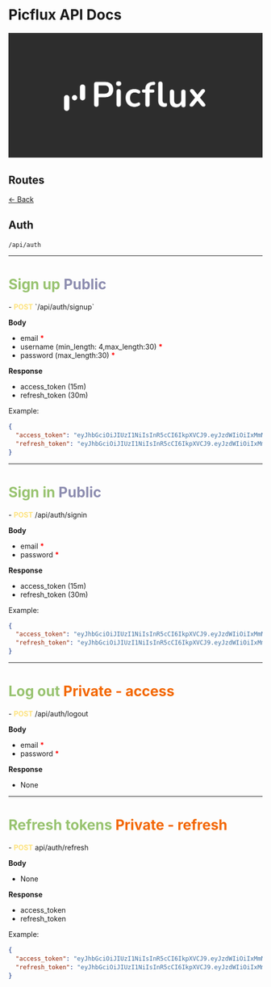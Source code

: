 # Picflux API Docs

![Background Image](/logo.jpg)

## Routes

[← Back ](../README.md)

## Auth

`/api/auth`

---

<h1 style="color: #98c370; font-weight: bold">Sign up <span style="color: #8c8caf;">Public</span></h1>
- <span style="color: #fde27d; font-weight: bold">POST</span> `/api/auth/signup`

**Body**

- email <span style="color: red; font-weight: bold">\*</span>
- username (min_length: 4,max_length:30) <span style="color: red; font-weight: bold">\*</span>
- password (max_length:30) <span style="color: red; font-weight: bold">\*</span>

**Response**

- access_token (15m)
- refresh_token (30m)

Example:

```json
{
  "access_token": "eyJhbGciOiJIUzI1NiIsInR5cCI6IkpXVCJ9.eyJzdWIiOiIxMmM1MjBlOS1hODIzLTRlZDQtOWQxMy00NzcxZGYxMDFkMWIiLCJlbWFpbCI6InVhcXVheEBnbWFpbC5jb20iLCJ1c2VybmFtZSI6InVhcXVheCIsImlhdCI6MTY4OTQzNTM0MiwiZXhwIjoxNjg5NDM2MjQyfQ.O1tAFZwW1ZL-_z8mSwNKy6gKouUxGbcNmkqvx0ZEMbI",
  "refresh_token": "eyJhbGciOiJIUzI1NiIsInR5cCI6IkpXVCJ9.eyJzdWIiOiIxMmM1MjBlOS1hODIzLTRlZDQtOWQxMy00NzcxZGYxMDFkMWIiLCJlbWFpbCI6InVhcXVheEBnbWFpbC5jb20iLCJ1c2VybmFtZSI6InVhcXVheCIsImlhdCI6MTY4OTQzNTM0MiwiZXhwIjoxNjkwNjQ0OTQyfQ.YV3ol6A3RL5Jtm71IwMTXEsToUXjtmLHbolKneDUfk8"
}
```

---

<h1 style="color: #98c370; font-weight: bold">Sign in <span style="color: #8c8caf;">Public</span></h1>
- <span style="color: #fde27d; font-weight: bold">POST</span> /api/auth/signin

**Body**

- email <span style="color: red; font-weight: bold">\*</span>
- password <span style="color: red; font-weight: bold">\*</span>

**Response**

- access_token (15m)
- refresh_token (30m)

Example:

```json
{
  "access_token": "eyJhbGciOiJIUzI1NiIsInR5cCI6IkpXVCJ9.eyJzdWIiOiIxMmM1MjBlOS1hODIzLTRlZDQtOWQxMy00NzcxZGYxMDFkMWIiLCJlbWFpbCI6InVhcXVheEBnbWFpbC5jb20iLCJ1c2VybmFtZSI6InVhcXVheCIsImlhdCI6MTY4OTQzNTM0MiwiZXhwIjoxNjg5NDM2MjQyfQ.O1tAFZwW1ZL-_z8mSwNKy6gKouUxGbcNmkqvx0ZEMbI",
  "refresh_token": "eyJhbGciOiJIUzI1NiIsInR5cCI6IkpXVCJ9.eyJzdWIiOiIxMmM1MjBlOS1hODIzLTRlZDQtOWQxMy00NzcxZGYxMDFkMWIiLCJlbWFpbCI6InVhcXVheEBnbWFpbC5jb20iLCJ1c2VybmFtZSI6InVhcXVheCIsImlhdCI6MTY4OTQzNTM0MiwiZXhwIjoxNjkwNjQ0OTQyfQ.YV3ol6A3RL5Jtm71IwMTXEsToUXjtmLHbolKneDUfk8"
}
```

---

<h1 style="color: #98c370; font-weight: bold">Log out <span style="color: #f36700;">Private - access</span></h1>
- <span style="color: #fde27d; font-weight: bold">POST</span> /api/auth/logout

**Body**

- email <span style="color: red; font-weight: bold">\*</span>
- password <span style="color: red; font-weight: bold">\*</span>

**Response**

- None

---

<h1 style="color: #98c370; font-weight: bold">Refresh tokens <span style="color: #f36700;">Private - refresh</span></h1>
- <span style="color: #fde27d; font-weight: bold">POST</span> api/auth/refresh

**Body**

- None

**Response**

- access_token
- refresh_token

Example:

```json
{
  "access_token": "eyJhbGciOiJIUzI1NiIsInR5cCI6IkpXVCJ9.eyJzdWIiOiIxMmM1MjBlOS1hODIzLTRlZDQtOWQxMy00NzcxZGYxMDFkMWIiLCJlbWFpbCI6InVhcXVheEBnbWFpbC5jb20iLCJ1c2VybmFtZSI6InVhcXVheCIsImlhdCI6MTY4OTQzNTM0MiwiZXhwIjoxNjg5NDM2MjQyfQ.O1tAFZwW1ZL-_z8mSwNKy6gKouUxGbcNmkqvx0ZEMbI",
  "refresh_token": "eyJhbGciOiJIUzI1NiIsInR5cCI6IkpXVCJ9.eyJzdWIiOiIxMmM1MjBlOS1hODIzLTRlZDQtOWQxMy00NzcxZGYxMDFkMWIiLCJlbWFpbCI6InVhcXVheEBnbWFpbC5jb20iLCJ1c2VybmFtZSI6InVhcXVheCIsImlhdCI6MTY4OTQzNTM0MiwiZXhwIjoxNjkwNjQ0OTQyfQ.YV3ol6A3RL5Jtm71IwMTXEsToUXjtmLHbolKneDUfk8"
}
```
